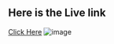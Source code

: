 
## Here is the Live link 

<a href= "https://coding-school-landing-page.onrender.com/">Click Here</a>
![image](https://github.com/user-attachments/assets/997e581f-2a6c-410f-8f53-e374a12531f3)


